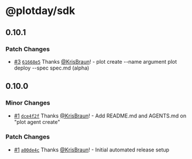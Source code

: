 # @plotday/sdk

## 0.10.1

### Patch Changes

- [#3](https://github.com/plotday/plot/pull/3) [`61668e5`](https://github.com/plotday/plot/commit/61668e5fb6a640f0894f922bc852f2669dd4ea39) Thanks [@KrisBraun](https://github.com/KrisBraun)! - plot create --name argument
  plot deploy --spec spec.md (alpha)

## 0.10.0

### Minor Changes

- [#1](https://github.com/plotday/plot/pull/1) [`dce4f2f`](https://github.com/plotday/plot/commit/dce4f2ff3596bd9c73212c90a1cd49a7dac12f48) Thanks [@KrisBraun](https://github.com/KrisBraun)! - Add README.md and AGENTS.md on "plot agent create"

### Patch Changes

- [#1](https://github.com/plotday/plot/pull/1) [`a00de4c`](https://github.com/plotday/plot/commit/a00de4c48e3ec1d6190235d1d38fd3e5d398d480) Thanks [@KrisBraun](https://github.com/KrisBraun)! - Initial automated release setup
